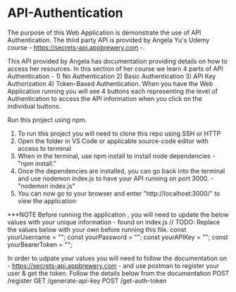 # API-Authentication

The purpose of this Web Application is demonstrate the use of API Authentication. The third party API is provided by Angela Yu's Udemy course - https://secrets-api.appbrewery.com -.

This API provided by Angela has documentation providing details on how to access her resources. In this section of her course we learn 4 parts of API Authentication - 1) No Authentication 2) Basic Authentication 
3) API Key Authorization 4) Token-Based Authentication. When you have the Web Application running  you will see 4 buttons each representing the level of Authentication to access the API information when you click on the individual buttons.


Run this project using npm.

1) To run this project you will need to clone this repo using SSH or HTTP
2) Open the folder in VS Code or applicable source-code editor with access to terminal
3) When in the terminal, use npm install to install node dependencies - "npm install."
4) Once the dependencies are installed, you can go back into the terminal and use nodemon index.js to have your API running on port 3000. - "nodemon index.js"
5) You can now go to your browser and enter "http://localhost:3000/" to view the application

***NOTE Before running the application , you will need to update the below values with your unique information - found on index.js
// TODO: Replace the values below with your own before running this file.
const yourUsername = "";
const yourPassword = "";
const yourAPIKey = "";
const yourBearerToken = "";

In order to udpate your values you will need to follow the documentation on - https://secrets-api.appbrewery.com - and use postman to register your user & get the token.
Follow the details below from the documentation
POST /register
GET /generate-api-key
POST /get-auth-token

